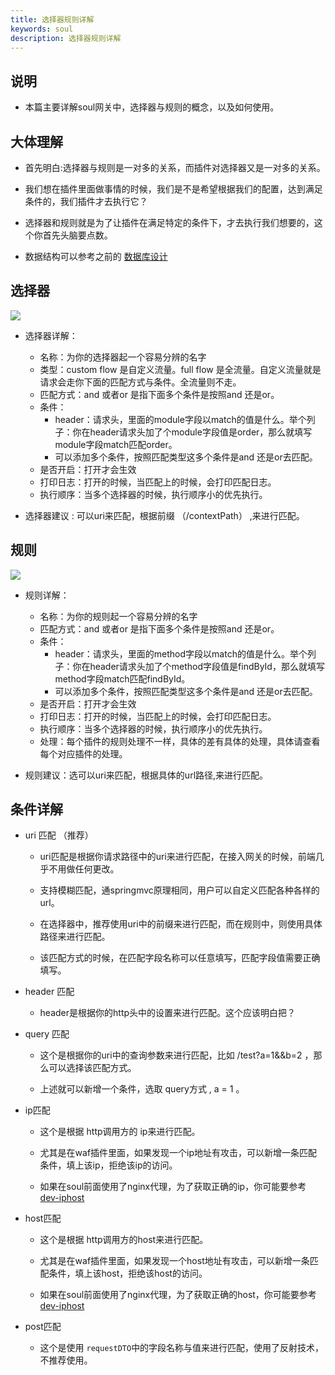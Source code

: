 ```yaml
---
title: 选择器规则详解
keywords: soul
description: 选择器规则详解
---
```


## 说明

* 本篇主要详解soul网关中，选择器与规则的概念，以及如何使用。


## 大体理解

* 首先明白:选择器与规则是一对多的关系，而插件对选择器又是一对多的关系。

* 我们想在插件里面做事情的时候，我们是不是希望根据我们的配置，达到满足条件的，我们插件才去执行它？

* 选择器和规则就是为了让插件在满足特定的条件下，才去执行我们想要的，这个你首先头脑要点数。

* 数据结构可以参考之前的 [数据库设计](db.md)


## 选择器 

![](https://yu199195.github.io/images/soul/selector.png)

 * 选择器详解：
 
     * 名称：为你的选择器起一个容易分辨的名字
     * 类型：custom flow 是自定义流量。full flow 是全流量。自定义流量就是请求会走你下面的匹配方式与条件。全流量则不走。
     * 匹配方式：and 或者or 是指下面多个条件是按照and 还是or。
     * 条件：
        * header：请求头，里面的module字段以match的值是什么。举个列子：你在header请求头加了个module字段值是order，那么就填写module字段match匹配order。
        * 可以添加多个条件，按照匹配类型这多个条件是and 还是or去匹配。
     * 是否开启：打开才会生效
     * 打印日志：打开的时候，当匹配上的时候，会打印匹配日志。
     * 执行顺序：当多个选择器的时候，执行顺序小的优先执行。 

 * 选择器建议 : 可以uri来匹配，根据前缀 （/contextPath） ,来进行匹配。
 
## 规则
 ![](https://yu199195.github.io/images/soul/rule.png)

 * 规则详解：
     * 名称：为你的规则起一个容易分辨的名字
     * 匹配方式：and 或者or 是指下面多个条件是按照and 还是or。
     * 条件：
        * header：请求头，里面的method字段以match的值是什么。举个列子：你在header请求头加了个method字段值是findById，那么就填写method字段match匹配findById。
        * 可以添加多个条件，按照匹配类型这多个条件是and 还是or去匹配。
     * 是否开启：打开才会生效
     * 打印日志：打开的时候，当匹配上的时候，会打印匹配日志。
     * 执行顺序：当多个选择器的时候，执行顺序小的优先执行。 
     * 处理：每个插件的规则处理不一样，具体的差有具体的处理，具体请查看每个对应插件的处理。

*  规则建议：选可以uri来匹配，根据具体的url路径,来进行匹配。  
    
    
## 条件详解

* uri 匹配 （推荐）

  * uri匹配是根据你请求路径中的uri来进行匹配，在接入网关的时候，前端几乎不用做任何更改。
  
  * 支持模糊匹配，通springmvc原理相同，用户可以自定义匹配各种各样的url。
  
  * 在选择器中，推荐使用uri中的前缀来进行匹配，而在规则中，则使用具体路径来进行匹配。
  
  * 该匹配方式的时候，在匹配字段名称可以任意填写，匹配字段值需要正确填写。
  
* header 匹配

   *   header是根据你的http头中的设置来进行匹配。这个应该明白把？
  
  
*  query 匹配

   *  这个是根据你的uri中的查询参数来进行匹配，比如 /test?a=1&&b=2 ，那么可以选择该匹配方式。
   
   * 上述就可以新增一个条件，选取 query方式  , a   =  1  。
   

*  ip匹配

    * 这个是根据 http调用方的 ip来进行匹配。
  
    * 尤其是在waf插件里面，如果发现一个ip地址有攻击，可以新增一条匹配条件，填上该ip，拒绝该ip的访问。
  
    * 如果在soul前面使用了nginx代理，为了获取正确的ip，你可能要参考 [dev-iphost](dev-iphost.md)
 
* host匹配

  * 这个是根据 http调用方的host来进行匹配。
    
  * 尤其是在waf插件里面，如果发现一个host地址有攻击，可以新增一条匹配条件，填上该host，拒绝该host的访问。
    
  * 如果在soul前面使用了nginx代理，为了获取正确的host，你可能要参考 [dev-iphost](dev-iphost.md)  
    
*  post匹配

    * 这个是使用 `requestDTO`中的字段名称与值来进行匹配，使用了反射技术，不推荐使用。

          